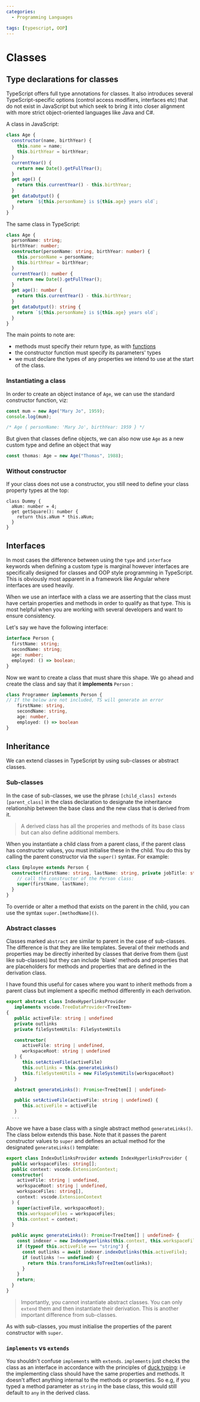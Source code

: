 ```yaml
---
categories:
  - Programming Languages

tags: [typescript, OOP]
---
```


# Classes

## Type declarations for classes

TypeScript offers full type annotations for classes. It also introduces several
TypeScript-specific options (control access modifiers, interfaces etc) that do
not exist in JavaScript but which seek to bring it into closer alignment with
more strict object-oriented languages like Java and C#.

A class in JavaScript:

```js
class Age {
  constructor(name, birthYear) {
    this.name = name;
    this.birthYear = birthYear;
  }
  currentYear() {
    return new Date().getFullYear();
  }
  get age() {
    return this.currentYear() - this.birthYear;
  }
  get dataOutput() {
    return `${this.personName} is ${this.age} years old`;
  }
}
```

The same class in TypeScript:

```ts
class Age {
  personName: string;
  birthYear: number;
  constructor(personName: string, birthYear: number) {
    this.personName = personName;
    this.birthYear = birthYear;
  }
  currentYear(): number {
    return new Date().getFullYear();
  }
  get age(): number {
    return this.currentYear() - this.birthYear;
  }
  get dataOutput(): string {
    return `${this.personName} is ${this.age} years old`;
  }
}
```

The main points to note are:

- methods must specify their return type, as with [functions](Functions.md)
- the constructor function must specify its parameters' types
- we must declare the types of any properties we intend to use at the start of
  the class.

### Instantiating a class

In order to create an object instance of `Age`, we can use the standard
constructor function, viz:

```js
const mum = new Age("Mary Jo", 1959);
console.log(mum);

/* Age { personName: 'Mary Jo', birthYear: 1959 } */
```

But given that classes define objects, we can also now use `Age` as a new custom
type and define an object that way

```jsx
const thomas: Age = new Age("Thomas", 1988);
```

### Without constructor

If your class does not use a constructor, you still need to define your class
property types at the top:

```tsx
class Dummy {
  aNum: number = 4;
  get getSquare(): number {
    return this.aNum * this.aNum;
  }
}
```

## Interfaces

In most cases the difference between using the `type` and `interface` keywords
when defining a custom type is marginal however interfaces are specifically
designed for classes and OOP style programming in TypeScript. This is obviously
most apparent in a framework like Angular where interfaces are used heavily.

When we use an interface with a class we are asserting that the class must have
certain properties and methods in order to qualify as that type. This is most
helpful when you are working with several developers and want to ensure
consistency.

Let's say we have the following interface:

```ts
interface Person {
  firstName: string;
  secondName: string;
  age: number;
  employed: () => boolean;
}
```

Now we want to create a class that must share this shape. We go ahead and create
the class and say that it **implements** `Person` :

```ts
class Programmer implements Person {
// If the below are not included, TS will generate an error
	firstName: string,
	secondName: string,
	age: number,
	employed: () => boolean
}
```

## Inheritance

We can extend classes in TypeScript by using sub-classes or abstract classes.

### Sub-classes

In the case of sub-classes, we use the phrase
`[child_class] extends [parent_class]` in the class declaration to designate the
inheritance relationship between the base class and the new class that is
derived from it.

> A derived class has all the properies and methods of its base class but can
> also define additional members.

When you instantiate a child class from a parent class, if the parent class has
constructor values, you must initialise these in the child. You do this by
calling the parent constructor via the `super()` syntax. For example:

```ts
class Employee extends Person {
  constructor(firstName: string, lastName: string, private jobTitle: string) {
    // call the constructor of the Person class:
    super(firstName, lastName);
  }
}
```

To override or alter a method that exists on the parent in the child, you can
use the syntax `super.[methodName]()`.

### Abstract classes

Classes marked `abstract` are similar to parent in the case of sub-classes. The
difference is that they are like templates. Several of their methods and
properties may be directly inherited by classes that derive from them (just like
sub-classes) but they can include 'blank' methods and properties that are
placeholders for methods and properties that are defined in the derivation
class.

I have found this useful for cases where you want to inherit methods from a
parent class but implement a specific method differently in each derivation.

```ts
export abstract class IndexHyperlinksProvider
   implements vscode.TreeDataProvider<TreeItem>
{
   public activeFile: string | undefined
   private outlinks
   private fileSystemUtils: FileSystemUtils

   constructor(
      activeFile: string | undefined,
      workspaceRoot: string | undefined
   ) {
      this.setActiveFile(activeFile)
      this.outlinks = this.generateLinks()
      this.fileSystemUtils = new FileSystemUtils(workspaceRoot)
   }

   abstract generateLinks(): Promise<TreeItem[] | undefined>

   public setActiveFile(activeFile: string | undefined) {
      this.activeFile = activeFile
   }
  ...
```

Above we have a base class with a single abstract method `generateLinks()`. The
class below extends this base. Note that it passes the parent constructor values
to `super` and defines an actual method for the designated `generateLinks()`
template:

```ts
export class IndexOutlinksProvider extends IndexHyperlinksProvider {
  public workspaceFiles: string[];
  public context: vscode.ExtensionContext;
  constructor(
    activeFile: string | undefined,
    workspaceRoot: string | undefined,
    workspaceFiles: string[],
    context: vscode.ExtensionContext
  ) {
    super(activeFile, workspaceRoot);
    this.workspaceFiles = workspaceFiles;
    this.context = context;
  }

  public async generateLinks(): Promise<TreeItem[] | undefined> {
    const indexer = new IndexHyperlinks(this.context, this.workspaceFiles);
    if (typeof this.activeFile === "string") {
      const outlinks = await indexer.indexOutlinks(this.activeFile);
      if (outlinks !== undefined) {
        return this.transformLinksToTreeItem(outlinks);
      }
    }
    return;
  }
}
```

> Importantly, you cannot instantiate abstract classes. You can only `extend`
> them and then instantiate their derivation. This is another important
> difference from sub-classes.

As with sub-classes, you must initialise the properties of the parent
constructor with `super`.

### `implements` vs `extends`

You shouldn't confuse `implements` with `extends`. `implements` just checks the
class as an interface in accordance with the principles of
[duck typing](/Programming_Languages/TypeScript/Custom_types.md#duck-typing):
i.e the implementing class should have the same properties and methods. It
doesn't affect anything internal to the methods or properties. So e.g, if you
typed a method parameter as `string` in the base class, this would still default
to `any` in the derived class.
